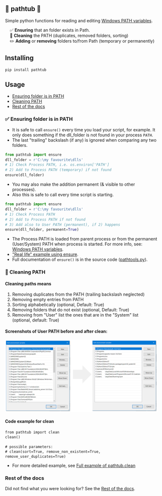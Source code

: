 ## 🛁 pathtub 🐍

Simple python functions for reading and editing [Windows PATH variables](docs/path_variables.md).


   &nbsp;&nbsp;&nbsp;&nbsp;✅ **Ensuring** that an folder exists in Path. <br>
   &nbsp;&nbsp;&nbsp;&nbsp;🧽 **Cleaning** the PATH (duplicates, removed folders, sorting) <br>
   &nbsp;&nbsp;&nbsp;&nbsp;✏️ **Adding** or **removing** folders to/from Path (temporary or permanently) <br>



## Installing
```
pip install pathtub
```


## Usage

- [Ensuring folder is in PATH](#%e2%9c%85-ensuring-folder-is-in-path)
- [Cleaning PATH](#%f0%9f%a7%bd-cleaning-path)
- [Rest of the docs](#rest-of-the-docs)
  
### ✅ Ensuring folder is in PATH
- It is safe to call `ensure()` every time you load your script, for example. It only does something if the dll_folder is not found in your process `PATH`.
- The last "trailing" backslash (if any) is ignored when comparing any two folders.

```python
from pathtub import ensure
dll_folder = r'C:\my favourite\dlls'
# 1) Check Process PATH, i.e. os.environ['PATH']
# 2) Add to Process PATH (temporary) if not found
ensure(dll_folder)
```
- You may also make the addition permanent (& visible to other processes).
- Also this is safe to call every time script is starting. 
```python
from pathtub import ensure
dll_folder = r'C:\my favourite\dlls'
# 1) Check Process PATH
# 2) Add to Process PATH if not found
# 3) Add also to User PATH (permanent), if 2) happens
ensure(dll_folder, permanent=True)
```
- The Process PATH is loaded from parent process or from the permanent (User/System) PATH when process is started. For more info, see: [Windows PATH variables](docs/path_variables.md).
- ["Real life" example using ensure](docs/example_ensure.md).
- Full documentation of `ensure()` is in the source code ([pathtools.py](pathtub/pathtools.py)).
### 🧽 Cleaning PATH
#### Cleaning paths means
1. Removing duplicates from the PATH (trailing backslash neglected)
2. Removing empty entries from PATH
3. Sorting alphabetically (optional, Default: True)
4. Removing folders that do not exist (optional, Default: True)
5. Removing from "User" list the ones that are in the "System" list (optional, default: True)

#### Screenshots of User PATH before and after clean:
   ![User PATH](img/user-before-after-clean.png)  

#### Code example for clean
```
from pathtub import clean
clean()

# possible parameters:
# clean(sort=True, remove_non_existent=True, remove_user_duplicates=True)
```
- For more detailed example, see [Full example of pathtub.clean](docs/example_clean.md)

### Rest of the docs
Did not find what you were looking for? See the [Rest of the docs](docs/rest_of_the_docs.md).
